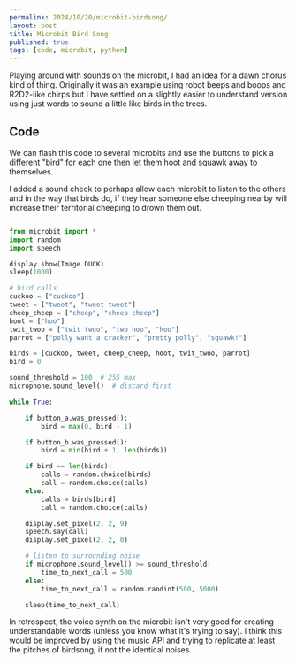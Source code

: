 ```yaml
---
permalink: 2024/10/20/microbit-birdsong/
layout: post
title: Microbit Bird Song
published: true
tags: [code, microbit, python]
---
```


Playing around with sounds on the microbit, I had an idea for a dawn chorus kind of thing. Originally it was an example using robot beeps and boops and R2D2-like chirps but I have settled on a slightly easier to understand version using just words to sound a little like birds in the trees. 

## Code

We can flash this code to several microbits and use the buttons to pick a different "bird" for each one then let them hoot and squawk away to themselves.

I added a sound check to perhaps allow each microbit to listen to the others and 
in the way that birds do, if they hear someone else cheeping nearby will increase 
their territorial cheeping to drown them out. 

```python

from microbit import *
import random
import speech

display.show(Image.DUCK)
sleep(1000)

# bird calls
cuckoo = ["cuckoo"]
tweet = ["tweet", "tweet tweet"]
cheep_cheep = ["cheep", "cheep cheep"]
hoot = ["hoo"]
twit_twoo = ["twit twoo", "two hoo", "hoo"]
parrot = ["polly want a cracker", "pretty polly", "squawk!"]

birds = [cuckoo, tweet, cheep_cheep, hoot, twit_twoo, parrot]
bird = 0

sound_threshold = 100  # 255 max
microphone.sound_level()  # discard first

while True:

    if button_a.was_pressed():
        bird = max(0, bird - 1)

    if button_b.was_pressed():
        bird = min(bird + 1, len(birds))

    if bird == len(birds):
        calls = random.choice(birds)
        call = random.choice(calls)
    else:
        calls = birds[bird]
        call = random.choice(calls)

    display.set_pixel(2, 2, 9)
    speech.say(call)
    display.set_pixel(2, 2, 0)

    # listen to surrounding noise
    if microphone.sound_level() >= sound_threshold:
        time_to_next_call = 500
    else:
        time_to_next_call = random.randint(500, 5000)

    sleep(time_to_next_call)

```

In retrospect, the voice synth on the microbit isn't very good for creating understandable words (unless you know what it's trying to say). I think this would be improved by 
using the music API and trying to replicate at least the pitches of birdsong, if not the identical noises.
